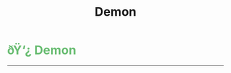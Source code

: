 ﻿---
lang: en-US
title: Demon
prev:
next:
---

# <font color="#68bc71">ðŸ‘¿ <b>Demon</b></font> <Badge text="Killing" type="tip" vertical="middle"/>
---


